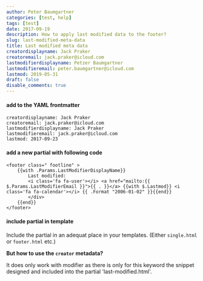 ```yaml
---
author: Peter Baumgartner
categories: [test, help]
tags: [test]
date: 2017-09-19
description: How to apply last modified data to the footer?
slug: last-modified-meta-data
title: Last modified meta data
creatordisplayname: Jack Praker
creatoremail: jack.praker@icloud.com
lastmodifierdisplayname: Petzer Baumgartner
lastmodifieremail: peter.baumgartner@icloud.com
lastmod: 2019-05-31
draft: false
disable_comments: true
---
```


#### add to the YAML frontmatter

```
creatordisplayname: Jack Praker
creatoremail: jack.praker@icloud.com
lastmodifierdisplayname: Jack Praker
lastmodifieremail: jack.praker@icloud.com
lastmod: 2017-09-23
```
#### add a new partial with following code

```
<footer class=" footline" >
	{{with .Params.LastModifierDisplayName}}
	    Last modified:
	    <i class='fa fa-user'></i> <a href="mailto:{{ $.Params.LastModifierEmail }}">{{ . }}</a> {{with $.Lastmod}} <i class='fa fa-calendar'></i> {{ .Format "2006-01-02" }}{{end}}
	    </div>
	{{end}}
</footer>
```

#### include partial in template

Include the partial in an adequat place in your templates. (Either `single.html` or `footer.html` etc.)



**But how to use the `creator` metadata?**

It does only work with modifier as there is only for this keyword the snippet designed and included into the partial 'last-modified.html'.
